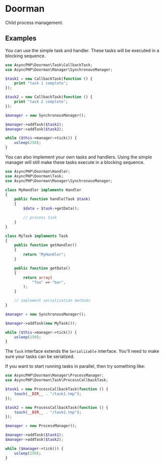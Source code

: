 # Doorman

Child process management.

## Examples

You can use the simple task and handler. These tasks will be executed in a blocking sequence.

```php
use AsyncPHP\Doorman\Task\CallbackTask;
use AsyncPHP\Doorman\Manager\SynchronousManager;

$task1 = new CallbackTask(function () {
    print "task 1 complete";
});

$task2 = new CallbackTask(function () {
    print "task 2 complete";
});

$manager = new SynchronousManager();

$manager->addTask($task1);
$manager->addTask($task2);

while ($this->manager->tick()) {
    usleep(250);
}
```

You can also implement your own tasks and handlers. Using the simple manager will still make these tasks execute in a blocking sequence.

```php
use AsyncPHP\Doorman\Handler;
use AsyncPHP\Doorman\Task;
use AsyncPHP\Doorman\Manager\SynchronousManager;

class MyHandler implements Handler
{
    public function handle(Task $task)
    {
        $data = $task->getData();

        // process task
    }
}

class MyTask implements Task
{
    public function getHandler()
    {
        return "MyHandler";
    }

    public function getData()
    {
        return array(
            "foo" => "bar",
        );
    }

    // implement serialization methods
}

$manager = new SynchronousManager();

$manager->addTask(new MyTask());

while ($this->manager->tick()) {
    usleep(250);
}
```

The `Task` interface extends the `Serializable` interface. You'll need to make sure your tasks can be serialized.

If you want to start running tasks in parallel, then try something like:

```php
use AsyncPHP\Doorman\Manager\ProcessManager;
use AsyncPHP\Doorman\Task\ProcessCallbackTask;

$task1 = new ProcessCallbackTask(function () {
    touch(__DIR__ . "/task1.tmp");
});

$task2 = new ProcessCallbackTask(function () {
    touch(__DIR__ . "/task2.tmp");
});

$manager = new ProcessManager();

$manager->addTask($task1);
$manager->addTask($task2);

while ($manager->tick()) {
    usleep(250);
}
```
